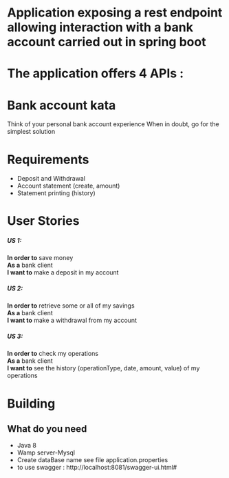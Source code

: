 # Application exposing a rest endpoint allowing interaction with a bank account carried out in spring boot

# The application offers 4 APIs :

# Bank account kata
Think of your personal bank account experience When in doubt, go for the simplest solution

# Requirements
- Deposit and Withdrawal
- Account statement (create, amount)
- Statement printing (history)
 
# User Stories
##### US 1:
**In order to** save money  
**As a** bank client  
**I want to** make a deposit in my account  
 
##### US 2: 
**In order to** retrieve some or all of my savings  
**As a** bank client  
**I want to** make a withdrawal from my account  
 
##### US 3: 
**In order to** check my operations  
**As a** bank client  
**I want to** see the history (operationType, date, amount, value)  of my operations  

# Building

## What do you need
- Java 8
- Wamp server-Mysql
- Create dataBase name see file application.properties
- to use swagger : http://localhost:8081/swagger-ui.html# 

```
